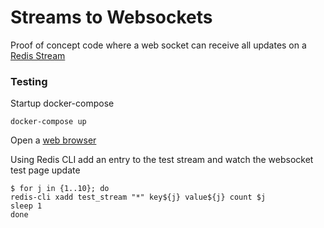 # Streams to Websockets

Proof of concept code where a web socket can receive all updates on a [Redis Stream](https://redis.io/topics/streams-intro)



### Testing

Startup docker-compose

```
docker-compose up
```

Open a [web browser](http://localhost:8080/test)

Using Redis CLI add an entry to the test stream and watch the websocket test page update

```
$ for j in {1..10}; do
redis-cli xadd test_stream "*" key${j} value${j} count $j
sleep 1
done
```
